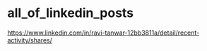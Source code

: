 # all_of_linkedin_posts

https://www.linkedin.com/in/ravi-tanwar-12bb3811a/detail/recent-activity/shares/
